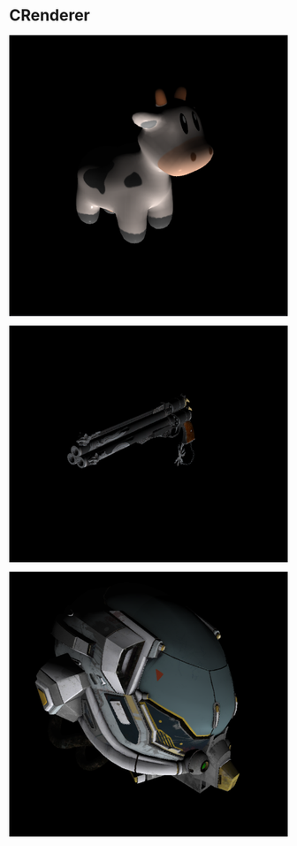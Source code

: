 # CRenderer

![cow](./obj/spot/cow.png)

![gun](./obj/gun/gun.png)

![helmet](./obj/helmet/helmet.png)
